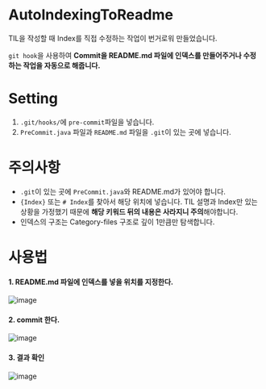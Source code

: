 # AutoIndexingToReadme
TIL을 작성할 때 Index를 직접 수정하는 작업이 번거로워 만들었습니다.

`git hook`을 사용하여 **Commit을 README.md 파일에 인덱스를 만들어주거나 수정하는 작업을 자동으로 해줍니다.**

# Setting
1. `.git/hooks/`에 `pre-commit`파일을 넣습니다.
2. `PreCommit.java` 파일과 `README.md` 파일을 `.git`이 있는 곳에 넣습니다.

# 주의사항
- `.git`이 있는 곳에 `PreCommit.java`와 README.md가 있어야 합니다.
- `{Index}` 또는 `# Index`를 찾아서 해당 위치에 넣습니다. TIL 설명과 Index만 있는 상황을 가정했기 때문에 **해당 키워드 뒤의 내용은 사라지니 주의**해야합니다.
- 인덱스의 구조는 Category-files 구조로 깊이 1만큼만 탐색합니다.

# 사용법

#### 1. README.md 파일에 인덱스를 넣을 위치를 지정한다.

![image](https://user-images.githubusercontent.com/53790137/152467925-fb2536dd-3bc9-4481-b76f-92b76409416a.png)

#### 2. commit 한다.

![image](https://user-images.githubusercontent.com/53790137/152467233-0f14a9db-187a-4f33-b324-9d1204bcbc49.png)

#### 3. 결과 확인

![image](https://user-images.githubusercontent.com/53790137/152467784-f1c75fd5-cc39-42bd-ad75-9cc23919138b.png)

